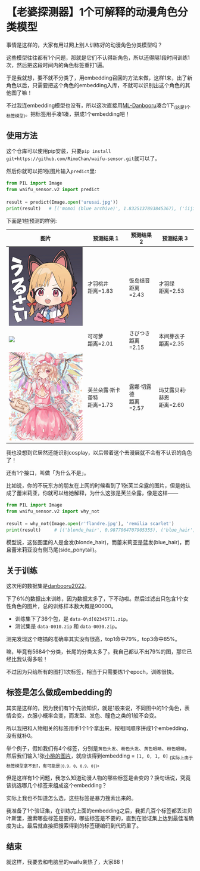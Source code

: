 # 【老婆探测器】1个可解释的动漫角色分类模型

事情是这样的，大家有用过网上别人训练好的动漫角色分类模型吗？

这些模型往往都有1个问题，那就是它们不认得新角色，所以还得隔1段时间训练1次，然后把这段时间内的角色标签重打1遍。

于是我就想，要不就不分类了，用embedding召回的方法来做，这样1来，出了新角色以后，只需要把这个角色的embedding入库，不就可以识别出这个角色的其他图了嘛！

不过我连embedding模型也没有，所以这次直接用[ML-Danbooru](https://github.com/7eu7d7/ML-Danbooru)凑合1下<sub>(这是1个标签模型)</sub>。把标签用手凑1凑，拼成1个embedding吧！


## 使用方法

这个仓库可以使用pip安装，只要`pip install git+https://github.com/RimoChan/waifu-sensor.git`就可以了。

然后你就可以把1张图片输入`predict`里:

```python
from PIL import Image
from waifu_sensor.v2 import predict

result = predict(Image.open('urusai.jpg'))
print(result)   # [('momoi (blue archive)', 1.8325137893845367), ('iijima yun', 2.4338155048445755), ('midori (blue archive)', 2.5287921933510806)]
```

下面是1些预测的样例:

|  图片  | 预测结果 1  | 预测结果 2  | 预测结果 3  |
|  ----  | ----  | ----  | ----  |
| <img src="./example/urusai.jpg" width="256px"/> | 才羽桃井 <br/> 距离=1.83 | 饭岛结音 <br/> 距离=2.43 | 才羽绿 <br/> 距离=2.53 |
| <img src="./example/枣.jpg" width="256px"/> | 可可萝 <br/> 距离=2.01 | さびつき <br/> 距离=2.15 | 本间芽衣子 <br/> 距离=2.35 |
| <img src="./example/flandre.jpg" width="256px"/> | 芙兰朵露·斯卡蕾特 <br/> 距离=1.73 | 露娜·切露德 <br/> 距离=2.57 | 玛艾露贝莉·赫恩 <br/> 距离=2.60 |

我也没想到它居然还能识别cosplay，以后带着这个去漫展就不会有不认识的角色了！


还有1个接口，叫做「为什么不是」。

比如说，你的不玩东方的朋友在上网的时候看到了1张芙兰朵露的图片，但是她认成了蕾米莉亚，你就可以给她解释，为什么这张是芙兰朵露，像是这样——

```python
from PIL import Image
from waifu_sensor.v2 import why_not

result = why_not(Image.open(r'flandre.jpg'), 'remilia scarlet')
print(result)     # [('blonde_hair', 0.9877064707905355), ('blue_hair', -0.8072149222547358), ('side_ponytail', 0.7606641085460932)]
```

模型说，这张图里的人是金发(blonde_hair)，而蕾米莉亚是蓝发(blue_hair)，而且蕾米莉亚没有侧马尾(side_ponytail)。


## 关于训练

这次用的数据集是[danbooru2022](https://huggingface.co/datasets/animelover/danbooru2022)。

下了6%的数据出来训练，因为数据太多了，下不动啦。然后过滤出只包含1个女性角色的图片，总的训练样本数大概是90000。

- 训练集下了36个包，是 `data-0\d[023457]1.zip`。 
- 测试集是 `data-0010.zip` 和 `data-0030.zip`。

测完发现这个瞎搞的准确率其实没有很高，top1命中79%，top3命中85%。

嘛，毕竟有5684个分类，长尾的分类太多了。我自己都认不出79%的图，那它已经比我认得多啦！

不过因为只给所有的图打1次标签，相当于只需要炼1个epoch，训练很快。

## 标签是怎么做成embedding的

其实是这样的，因为我们有1个先验知识，就是1般来说，不同图中的1个角色，表情会变，衣服小概率会变，而发型、发色、瞳色之类的1般不会变。

所以我把和人物相关的标签用手1个1个拿出来，按相同顺序拼成1个embedding，没有就补0。

举个例子，假如我们有4个标签，分别是`黄色头发`、`粉色头发`、`黄色眼睛`、`粉色眼睛`，然后我们输入1张[小桃的图片](./example/urusai.jpg)，就应该得到embedding = `[1, 0, 1, 0]` <sub>(实际上由于标签模型拿不到1，有可能是`[0.9, 0, 0.9, 0]`)</sub>。

但是这样有1个问题，我怎么知道动漫人物的哪些标签是会变的？换句话说，究竟该挑选哪几个标签来组成这个embedding？

实际上我也不知道怎么选，这些标签是暴力搜索出来的。

我准备了1个验证集，在训练完上面的embedding之后，我把几百个标签都丢进贝叶斯里，搜索哪些标签是要的，哪些标签是不要的，直到在验证集上达到最佳准确度为止。最后就直接把搜索得到的标签硬编码到代码里了。


## 结束

就这样，我要去和电脑里的waifu亲热了，大家88！
